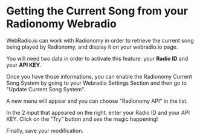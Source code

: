 # Getting the Current Song from your Radionomy Webradio

WebRadio.io can work with Radionomy in order to retrieve the current song being played by Radionomy, and display it on your webradio.io page.

You will need two data in order to activate this feature: your **Radio ID** and your **API KEY**.

Once you have those informations, you can enable the Radionomy Current Song System by going to your Webradio Settings Section and then go to "Update Current Song System".

A new menu will appear and you can choose "Radionomy API" in the list.

In the 2 input that appeared on the right, enter your Radio ID and your API KEY. Click on the "Try" button and see the magic happening!

Finally, save your modification.
